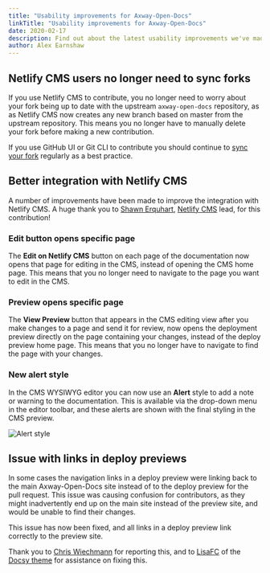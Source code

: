 ```yaml
---
title: "Usability improvements for Axway-Open-Docs"
linkTitle: "Usability improvements for Axway-Open-Docs"
date: 2020-02-17
description: Find out about the latest usability improvements we've made for Axway-Open-Docs.
author: Alex Earnshaw
---
```


## Netlify CMS users no longer need to sync forks

If you use Netlify CMS to contribute, you no longer need to worry about your fork being up to date with the upstream `axway-open-docs` repository, as as Netlify CMS now creates any new branch based on master from the upstream repository. This means you no longer have to manually delete your fork before making a new contribution.

If you use GitHub UI or Git CLI to contribute you should continue to [sync your fork](/docs/contribution_guidelines/deleting_a_repository/) regularly as a best practice.

## Better integration with Netlify CMS

A number of improvements have been made to improve the integration with Netlify CMS. A huge thank you to [Shawn Erquhart](https://github.com/erquhart), [Netlify CMS](https://www.netlifycms.org/) lead, for this contribution!

### Edit button opens specific page

The **Edit on Netlify CMS** button on each page of the documentation now opens that page for editing in the CMS, instead of opening the CMS home page. This means that you no longer need to navigate to the page you want to edit in the CMS.

### Preview opens specific page

The **View Preview** button that appears in the CMS editing view after you make changes to a page and send it for review, now opens the deployment preview directly on the page containing your changes, instead of the deploy preview home page. This means that you no longer have to navigate to find the page with your changes.

### New alert style

In the CMS WYSIWYG editor you can now use an **Alert** style to add a note or warning to the documentation. This is available via the drop-down menu in the editor toolbar, and these alerts are shown with the final styling in the CMS preview.

![Alert style](/Images/other/alert_example.png)

## Issue with links in deploy previews

In some cases the navigation links in a deploy preview were linking back to the main Axway-Open-Docs site instead of to the deploy preview for the pull request. This issue was causing confusion for contributors, as they might inadvertently end up on the main site instead of the preview site, and would be unable to find their changes.

This issue has now been fixed, and all links in a deploy preview link correctly to the preview site.

Thank you to [Chris Wiechmann](https://github.com/cwiechmann) for reporting this, and to [LisaFC](https://github.com/LisaFC) of the [Docsy theme](https://github.com/google/docsy) for assistance on fixing this.
